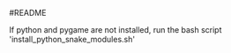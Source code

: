 #README

If python and pygame are not installed, run the bash script 'install_python_snake_modules.sh'